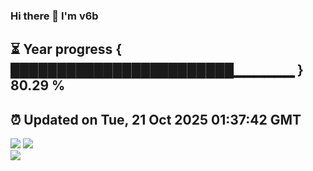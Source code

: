 ### Hi there 👋  I'm v6b  
⏳ Year progress { ████████████████████████▁▁▁▁▁▁ } 80.29 %
---
⏰ Updated on Tue, 21 Oct 2025 01:37:42 GMT
---
![](https://github-readme-stats.vercel.app/api?username=v6b&bg_color=30,e96443,904e95&title_color=fff&text_color=fff&layout=compact)
![](https://github-readme-stats.vercel.app/api/top-langs/?username=v6b&layout=compact&bg_color=30,e96443,904e95&title_color=fff&text_color=fff)  
![](https://gcore.jsdelivr.net/gh/v6b/v6b@main/assets/github-contribution-grid-snake.svg)

